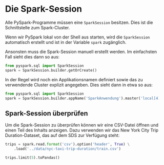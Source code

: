 # Die Spark-Session

Alle PySpark-Programme müssen eine `SparkSession` besitzen. Dies ist die Schnittstelle zum Spark-Cluster.

Wenn wir PySpark lokal von der Shell aus starten, wird die `SparkSession` automatisch erstellt und ist in der Variable `spark` zugänglich.

Ansonsten muss die Spark-Session manuell erstellt werden. Im einfachsten Fall sieht dies dann so aus:

```python
from pyspark.sql import SparkSession
spark = SparkSession.builder.getOrCreate()
```

In der Regel wird noch ein Applikationsnamen definiert sowie das zu verwendende Cluster explizit angegeben. Dies sieht dann in etwa so aus:

```python
from pyspark.sql import SparkSession
spark = SparkSession.builder.appName('SparkAnwendung').master('local[4]').getOrCreate()
```

## Spark-Session überprüfen

Um die Spark-Session zu überprüfen können wir eine CSV-Datei öffnen und einen Teil des Inhalts anzeigen. Dazu verwenden wir das New York City Trip Duration-Dataset, das auf dem SDS zur Verfügung steht:

```python
trips = spark.read.format('csv').option('header', True) \
    .load('../data/nyc-taxi-trip-duration/train.csv')

trips.limit(5).toPandas()
```
